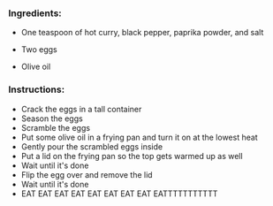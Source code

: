 ### Ingredients:
* One teaspoon of hot curry, black pepper, paprika powder, and salt

* Two eggs

* Olive oil

### Instructions:
* Crack the eggs in a tall container
* Season the eggs
* Scramble the eggs
* Put some olive oil in a frying pan and turn it on at the lowest heat
* Gently pour the scrambled eggs inside
* Put a lid on the frying pan so the top gets warmed up as well
* Wait until it's done
* Flip the egg over and remove the lid
* Wait until it's done
* EAT EAT EAT EAT EAT EAT EAT EAT EATTTTTTTTTTT
